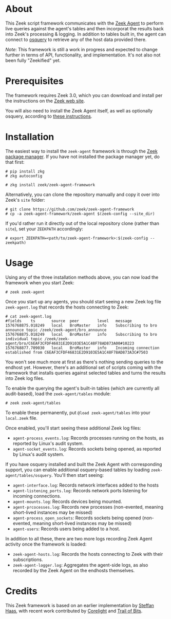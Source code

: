 
# About

This Zeek script framework communicates with the [Zeek
Agent](https://github.com/zeek/osquery-extension) to perform live
queries against the agent's tables and then incorporat the results
back into Zeek's processing & logging. In addition to tables built in,
the agent can connect to [osquery](https://osquery.io) to retrieve any
of the host data provided there.

*Note*: This framework is still a work in progress and expected to
change further in terms of API, functionality, and implementation.
It's not also not been fully "Zeekified" yet.

# Prerequisites

The framework requires Zeek 3.0, which you can download and install
per the instructions on the [Zeek web site](https://zeek.org/download).

You will also need to install the Zeek Agent itself, as well as
optionally osquery, according to [these
instructions](https://github.com/zeek/zeek-agent-framework).

# Installation

The easiest way to install the `zeek-agent` framework is through the
[Zeek package
manager](https://docs.zeek.org/projects/package-manager/en/stable/index.html).
If you have not installed the package manager yet, do that first:

    # pip install zkg
    # zkg autoconfig

    # zkg install zeek/zeek-agent-framework

Alternatively, you can clone the repository manually and copy it over
into Zeek's `site` folder:

    # git clone https://github.com/zeek/zeek-agent-framework
    # cp -a zeek-agent-framework/zeek-agent $(zeek-config --site_dir)

If you'd rather run it directly out of the local repository clone
(rather than `site`), set your `ZEEKPATH` accordingly:

    # export ZEEKPATH=<path/to/zeek-agent-framework>:$(zeek-config --zeekpath)

# Usage

Using any of the three installation methods above, you can now load
the framework when you start Zeek:

    # zeek zeek-agent

Once you start up any agents, you should start seeing a new Zeek log
file `zeek-agent.log` that records the hosts connecting to Zeek:

    # cat zeek-agent.log
    #fields    ts       source  peer        level   message
    1576768875.018249	local	BroMaster	info	Subscribing to bro announce topic /zeek/zeek-agent/bro_announce
    1576768875.018249	local	BroMaster	info	Subscribing to bro individual topic /zeek/zeek-agent/bro/C6EAF3CFDF46831E2D9103E5A1C48F78AD873A00#10223
    1576768877.709030	local	BroMaster	info	Incoming connection established from C6EAF3CFDF46831E2D9103E5A1C48F78AD873A3C#7503

You won't see much more at first as there's nothing sending queries to
the endhost yet. However, there's an additional set of scripts coming
with the framework that installs queries against selected tables and
turns the results into Zeek log files.

To enable the querying the agent's built-in tables (which are
currently all audit-based), load the `zeek-agent/tables` module:

    # zeek zeek-agent/tables

To enable these permanently, put `@load zeek-agent/tables` into your
`local.zeek` file.

Once enabled, you'll start seeing these additional Zeek log files:

- `agent-process_events.log`: Records processes running on the hosts, as reported by Linux's audit system.
- `agent-socket_events.log`: Records sockets being opened, as reported by Linux's audit system.

If you have osquery installed and built the Zeek Agent with
corresponding support, you can enable additional osquery-based tables
by loading `zeek-agent/tables/osquery`. You'll then start seeing:

- `agent-interface.log`: Records network interfaces added to the hosts
- `agent-listening_ports.log`: Records network ports listening for incoming connections.
- `agent-mounts.log`: Records devices being mounted.
- `agent-prcocesses.log`: Records new processes (non-evented, meaning short-lived instances may be missed)
- `agent-process_open_sockets`: Records sockets being opened (non-evented, meaning short-lived instances may be missed)
- `agent-users`: Records users being added to a host.

In addition to all these, there are two more logs recording Zeek Agent
activity once the framework is loaded:

- `zeek-agent-hosts.log`: Records the hosts connecting to Zeek with their subscriptions.
- `zeek-agent-logger.log`: Aggregates the agent-side logs, as also recorded by the Zeek Agent on the endhosts themselves.

# Credits

This Zeek framework is based on an earlier implementation by [Steffan
Haas](https://github.com/iBigQ), with recent work contributed by
[Corelight](https://www.corelight.com) and [Trail of
Bits](https://www.trailofbits.com).

